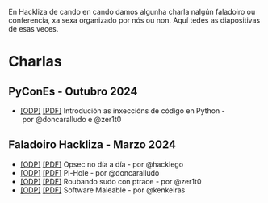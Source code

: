 En Hackliza de cando en cando damos algunha charla nalgún faladoiro ou conferencia, xa sexa organizado por nós ou non. Aquí tedes as diapositivas de esas veces.

# Charlas

## PyConEs - Outubro 2024

- [[ODP]](https://github.com/hackliza/presentacions/raw/refs/heads/main/introducion_as_inxeccions_de_codigo_en_python/introducion_as_inxeccions_de_codigo_en_python.odp) [[PDF]](https://github.com/hackliza/presentacions/raw/refs/heads/main/introducion_as_inxeccions_de_codigo_en_python/introducion_as_inxeccions_de_codigo_en_python.pdf)
 Introdución as inxeccións de código en Python -&nbsp;por&nbsp;@doncaralludo&nbsp;e&nbsp;@zer1t0
## Faladoiro Hackliza - Marzo 2024

- [[ODP]](https://github.com/hackliza/presentacions/raw/refs/heads/main/opsec_no_dia_a_dia/hackliza_opsec.odp) [[PDF]](https://github.com/hackliza/presentacions/raw/refs/heads/main/opsec_no_dia_a_dia/hackliza_opsec.pdf) Opsec no día a día - por @hacklego
- [[ODP]](https://github.com/hackliza/presentacions/raw/refs/heads/main/bloqueando_contido_prexudicial_con_pi-hole/Presentacion_PiHole.odp) [[PDF]](https://github.com/hackliza/presentacions/raw/refs/heads/main/bloqueando_contido_prexudicial_con_pi-hole/Presentacion_PiHole.pdf) Pi-Hole - por @doncaralludo
- [[ODP]](https://github.com/hackliza/presentacions/raw/refs/heads/main/roubando-sudo-con-ptrace/roubando-sudo-con-ptrace.odp) [[PDF]](https://github.com/hackliza/presentacions/raw/refs/heads/main/roubando-sudo-con-ptrace/roubando-sudo-con-ptrace.pdf) Roubando sudo con ptrace - por @zer1t0
- [[ODP]](https://github.com/hackliza/presentacions/raw/refs/heads/main/software-maleable/software-maleable.odp) [[PDF]](https://github.com/hackliza/presentacions/raw/refs/heads/main/software-maleable/software-maleable.pdf) Software Maleable - por @kenkeiras
